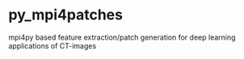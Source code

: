 # py_mpi4patches
 mpi4py based feature extraction/patch generation for deep learning applications of CT-images
